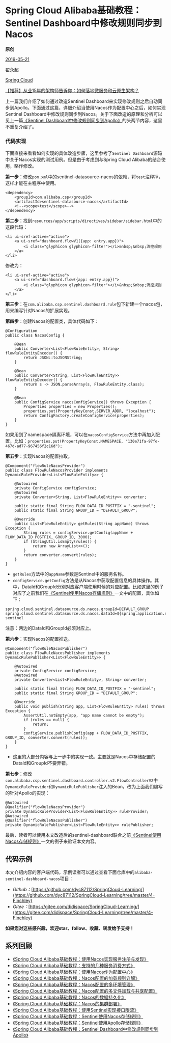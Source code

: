 # Spring Cloud Alibaba基础教程：Sentinel Dashboard中修改规则同步到Nacos

**原创**

 [2019-05-21](https://blog.didispace.com/spring-cloud-alibaba-sentinel-2-4/)

 翟永超

 [Spring Cloud](https://blog.didispace.com/categories/Spring-Cloud/)

[【推荐】从业15年的架构师告诉你：如何落地微服务和云原生架构？](https://blog.didispace.com/how-to-implement-microservice-and-cloud-native-architecture/)

上一篇我们介绍了如何通过改造Sentinel Dashboard来实现修改规则之后自动同步到Apollo。下面通过这篇，详细介绍当使用Nacos作为配置中心之后，如何实现Sentinel Dashboard中修改规则同步到Nacos。关于下面改造的原理和分析可以见上一篇[《Sentinel Dashboard中修改规则同步到Apollo》](http://blog.didispace.com/spring-cloud-alibaba-sentinel-2-3/)的头两节内容，这里不重复介绍了。

### 代码实现

下面直接来看看如何实现的具体改造步骤，这里参考了`Sentinel Dashboard`源码中关于Nacos实现的测试用例。但是由于考虑到与Spring Cloud Alibaba的结合使用，略作修改。

**第一步**：修改`pom.xml`中的sentinel-datasource-nacos的依赖，将`test`注释掉，这样才能在主程序中使用。

```
<dependency>
    <groupId>com.alibaba.csp</groupId>
    <artifactId>sentinel-datasource-nacos</artifactId>
    <!--<scope>test</scope>-->
</dependency>
```

**第二步**：找到`resources/app/scripts/directives/sidebar/sidebar.html`中的这段代码：

```
<li ui-sref-active="active">
    <a ui-sref="dashboard.flowV1({app: entry.app})">
        <i class="glyphicon glyphicon-filter"></i>&nbsp;&nbsp;流控规则
    </a>
</li>
```

修改为：

```
<li ui-sref-active="active">
    <a ui-sref="dashboard.flow({app: entry.app})">
        <i class="glyphicon glyphicon-filter"></i>&nbsp;&nbsp;流控规则
    </a>
</li>
```

**第三步**：在`com.alibaba.csp.sentinel.dashboard.rule`包下新建一个nacos包，用来编写针对Nacos的扩展实现。

**第四步**：创建Nacos的配置类，具体代码如下：

```
@Configuration
public class NacosConfig {

    @Bean
    public Converter<List<FlowRuleEntity>, String> flowRuleEntityEncoder() {
        return JSON::toJSONString;
    }

    @Bean
    public Converter<String, List<FlowRuleEntity>> flowRuleEntityDecoder() {
        return s -> JSON.parseArray(s, FlowRuleEntity.class);
    }

    @Bean
    public ConfigService nacosConfigService() throws Exception {
        Properties properties = new Properties();
        properties.put(PropertyKeyConst.SERVER_ADDR, "localhost");
        return ConfigFactory.createConfigService(properties);
    }
}
```

如果用到了namespace隔离环境，可以在`nacosConfigService`方法中再加入配置，比如：`properties.put(PropertyKeyConst.NAMESPACE, "130e71fa-97fe-467d-ad77-967456f2c16d");`

**第五步**：实现Nacos的配置拉取。

```
@Component("flowRuleNacosProvider")
public class FlowRuleNacosProvider implements DynamicRuleProvider<List<FlowRuleEntity>> {

    @Autowired
    private ConfigService configService;
    @Autowired
    private Converter<String, List<FlowRuleEntity>> converter;

    public static final String FLOW_DATA_ID_POSTFIX = "-sentinel";
    public static final String GROUP_ID = "DEFAULT_GROUP";

    @Override
    public List<FlowRuleEntity> getRules(String appName) throws Exception {
        String rules = configService.getConfig(appName + FLOW_DATA_ID_POSTFIX, GROUP_ID, 3000);
        if (StringUtil.isEmpty(rules)) {
            return new ArrayList<>();
        }
        return converter.convert(rules);
    }
}
```

- `getRules`方法中的`appName`参数是Sentinel中的服务名称。
- `configService.getConfig`方法是从Nacos中获取配置信息的具体操作。其中，DataId和GroupId分别对应客户端使用时候的对应配置。比如这里的例子对应了之前我们在[《Sentinel使用Nacos存储规则》](http://blog.didispace.com/spring-cloud-alibaba-sentinel-2-1/)一文中的配置，具体如下：

```
spring.cloud.sentinel.datasource.ds.nacos.groupId=DEFAULT_GROUP
spring.cloud.sentinel.datasource.ds.nacos.dataId=${spring.application.name}-sentinel
```

注意：两边的DataId和GroupId必须对应上。

**第六步**：实现Nacos的配置推送。

```
@Component("flowRuleNacosPublisher")
public class FlowRuleNacosPublisher implements DynamicRulePublisher<List<FlowRuleEntity>> {

    @Autowired
    private ConfigService configService;
    @Autowired
    private Converter<List<FlowRuleEntity>, String> converter;

    public static final String FLOW_DATA_ID_POSTFIX = "-sentinel";
    public static final String GROUP_ID = "DEFAULT_GROUP";

    @Override
    public void publish(String app, List<FlowRuleEntity> rules) throws Exception {
        AssertUtil.notEmpty(app, "app name cannot be empty");
        if (rules == null) {
            return;
        }
        configService.publishConfig(app + FLOW_DATA_ID_POSTFIX, GROUP_ID, converter.convert(rules));
    }
}
```

- 这里的大部分内容与上一步中的实现一致。主要就是Nacos中存储配置的DataId和GroupId不要弄错。

**第七步**：修改`com.alibaba.csp.sentinel.dashboard.controller.v2.FlowControllerV2`中`DynamicRuleProvider`和`DynamicRulePublisher`注入的Bean，改为上面我们编写的针对Apollo的实现：

```
@Autowired
@Qualifier("flowRuleNacosProvider")
private DynamicRuleProvider<List<FlowRuleEntity>> ruleProvider;
@Autowired
@Qualifier("flowRuleNacosPublisher")
private DynamicRulePublisher<List<FlowRuleEntity>> rulePublisher;
```

最后，读者可以使用本文改造后的sentinel-dashboard联合之前[《Sentinel使用Nacos存储规则》](http://blog.didispace.com/spring-cloud-alibaba-sentinel-2-1/)一文的例子来验证本文内容。

## 代码示例

本文介绍内容的客户端代码，示例读者可以通过查看下面仓库中的`alibaba-sentinel-dashboard-nacos`项目：

- *Github：*[https://github.com/dyc87112/SpringCloud-Learning/](https://github.com/dyc87112/SpringCloud-Learning/tree/master/4-Finchley)
- *Gitee：*[https://gitee.com/didispace/SpringCloud-Learning/](https://gitee.com/didispace/SpringCloud-Learning/tree/master/4-Finchley)

**如果您对这些感兴趣，欢迎star、follow、收藏、转发给予支持！**

## 系列回顾

- [《Spring Cloud Alibaba基础教程：使用Nacos实现服务注册与发现》](http://blog.didispace.com/spring-cloud-alibaba-1/)
- [《Spring Cloud Alibaba基础教程：支持的几种服务消费方式》](http://blog.didispace.com/spring-cloud-alibaba-2/)
- [《Spring Cloud Alibaba基础教程：使用Nacos作为配置中心》](http://blog.didispace.com/spring-cloud-alibaba-3/)
- [《Spring Cloud Alibaba基础教程：Nacos配置的加载规则详解》](http://blog.didispace.com/spring-cloud-alibaba-nacos-config-1/)
- [《Spring Cloud Alibaba基础教程：Nacos配置的多环境管理》](http://blog.didispace.com/spring-cloud-alibaba-nacos-config-2/)
- [《Spring Cloud Alibaba基础教程：Nacos配置的多文件加载与共享配置》](http://blog.didispace.com/spring-cloud-alibaba-nacos-config-3/)
- [《Spring Cloud Alibaba基础教程：Nacos的数据持久化》](http://blog.didispace.com/spring-cloud-alibaba-4/)
- [《Spring Cloud Alibaba基础教程：Nacos的集群部署》](http://blog.didispace.com/spring-cloud-alibaba-5/)
- [《Spring Cloud Alibaba基础教程：使用Sentinel实现接口限流》](http://blog.didispace.com/spring-cloud-alibaba-sentinel-1/)
- [《Spring Cloud Alibaba基础教程：Sentinel使用Nacos存储规则》](http://blog.didispace.com/spring-cloud-alibaba-sentinel-2-1/)
- [《Spring Cloud Alibaba基础教程：Sentinel使用Apollo存储规则》](http://blog.didispace.com/spring-cloud-alibaba-sentinel-2-2/)
- [《Spring Cloud Alibaba基础教程：Sentinel Dashboard中修改规则同步到Apollo》](http://blog.didispace.com/spring-cloud-alibaba-sentinel-2-3/)